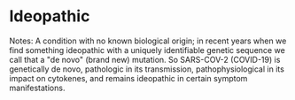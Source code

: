 # Ideopathic

Notes: A condition with no known biological origin; in recent years when we find something ideopathic with a uniquely identifiable genetic sequence we call that a "de novo" (brand new) mutation. So SARS-COV-2 (COVID-19) is genetically de novo, pathologic in its transmission, pathophysiological in its impact on cytokenes, and remains ideopathic in certain symptom manifestations.